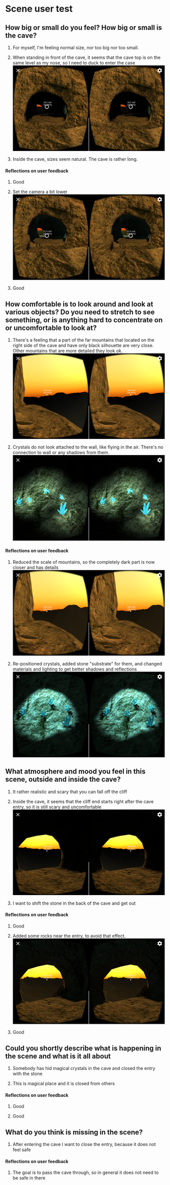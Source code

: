 # Scene user test

## How big or small do you feel? How big or small is the cave?
 1. For myself, I'm feeling normal size, nor too big nor too small.

 2. When standing in front of the cave, it seems that the cave top is on the same level as my nose, so I need to duck to enter the case
    ![VR Cave](Screenshot-1.png?raw=true "VR Cave")

 3. Inside the cave, sizes seem natural. The cave is rather long.

#### Reflections on user feedback
 1. Good

 2. Set the camera a bit lower
    ![VR Cave](Screenshot-1-fix.png?raw=true "VR Cave")

 3. Good

## How comfortable is to look around and look at various objects? Do you need to stretch to see something, or is anything hard to concentrate on or uncomfortable to look at?
 1. There's a feeling that a part of the far mountains that located on the right side of the cave and have only black silhouette are very close. Other mountains that are more detailed they look ok.
    ![VR Cave](Screenshot-2.png?raw=true "VR Cave")

 2. Crystals do not look attached to the wall, like flying in the air. There's no connection to wall or any shadows from them.
    ![VR Cave](Screenshot-3.png?raw=true "VR Cave")

#### Reflections on user feedback
 1. Reduced the scale of mountains, so the completely dark part is now closer and has details
    ![VR Cave](Screenshot-2-fix.png?raw=true "VR Cave")

 2. Re-positioned crystals, added stone "substrate" for them, and changed materials and lighting to get better shadows and reflections
    ![VR Cave](Screenshot-3-fix.png?raw=true "VR Cave")

## What atmosphere and mood you feel in this scene, outside and inside the cave?
 1. It rather realistic and scary that you can fall off the cliff

 2. Inside the cave, it seems that the cliff end starts right after the cave entry, so it is still scary and uncomfortable
    ![VR Cave](Screenshot-4.png?raw=true "VR Cave")

 3. I want to shift the stone in the back of the cave and get out

#### Reflections on user feedback
 1. Good

 2. Added some rocks near the entry, to avoid that effect. 
   ![VR Cave](Screenshot-4-fix.png?raw=true "VR Cave")

 3. Good

## Could you shortly describe what is happening in the scene and what is it all about
 1. Somebody has hid magical crystals in the cave and closed the entry with the stone

 2. This is magical place and it is closed from others

#### Reflections on user feedback
 1. Good

 2. Good

## What do you think is missing in the scene?
 1. After entering the cave I want to close the entry, because it does not feel safe

#### Reflections on user feedback
 1. The goal is to pass the cave through, so in general it does not need to be safe in there

